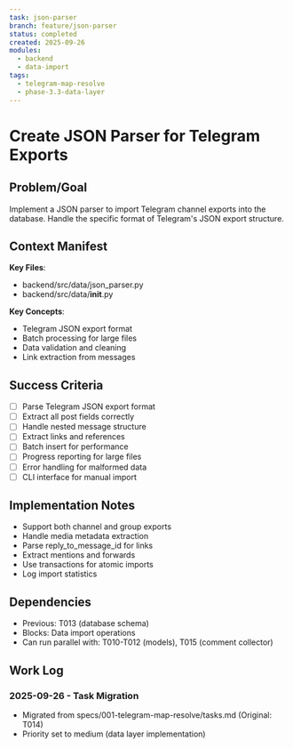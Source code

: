 ```yaml
---
task: json-parser
branch: feature/json-parser
status: completed
created: 2025-09-26
modules:
  - backend
  - data-import
tags:
  - telegram-map-resolve
  - phase-3.3-data-layer
---
```


# Create JSON Parser for Telegram Exports

## Problem/Goal
Implement a JSON parser to import Telegram channel exports into the database. Handle the specific format of Telegram's JSON export structure.

## Context Manifest
**Key Files**:
- backend/src/data/json_parser.py
- backend/src/data/__init__.py

**Key Concepts**:
- Telegram JSON export format
- Batch processing for large files
- Data validation and cleaning
- Link extraction from messages

## Success Criteria
- [ ] Parse Telegram JSON export format
- [ ] Extract all post fields correctly
- [ ] Handle nested message structure
- [ ] Extract links and references
- [ ] Batch insert for performance
- [ ] Progress reporting for large files
- [ ] Error handling for malformed data
- [ ] CLI interface for manual import

## Implementation Notes
- Support both channel and group exports
- Handle media metadata extraction
- Parse reply_to_message_id for links
- Extract mentions and forwards
- Use transactions for atomic imports
- Log import statistics

## Dependencies
- Previous: T013 (database schema)
- Blocks: Data import operations
- Can run parallel with: T010-T012 (models), T015 (comment collector)

## Work Log
### 2025-09-26 - Task Migration
- Migrated from specs/001-telegram-map-resolve/tasks.md (Original: T014)
- Priority set to medium (data layer implementation)